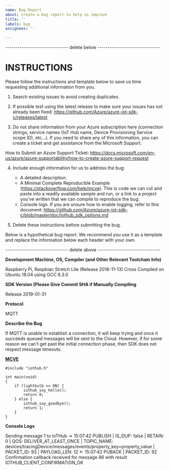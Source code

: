 ```yaml
---
name: Bug Report
about: Create a bug report to help us improve
title: ''
labels: bug
assignees: ''

---
```


------------------------------- delete below -------------------------------

INSTRUCTIONS
==========

Please follow the instructions and template below to save us time requesting additional information from you.

1. Search existing issues to avoid creating duplicates.

2. If possible test using the latest release to make sure your issues has not already been fixed: 
https://github.com/Azure/azure-iot-sdk-c/releases/latest 

3. Do not share information from your Azure subscription here (connection strings, service names (IoT Hub name, Device Provisioning Service scope ID), etc...). If you need to share any of this information, you can create a ticket and get assistance from the Microsoft Support.

How to Submit an Azure Support Ticket: https://docs.microsoft.com/en-us/azure/azure-supportability/how-to-create-azure-support-request


4. Include enough information for us to address the bug:

   -  A detailed description.
   -  A Minimal Complete Reproducible Example (https://stackoverflow.com/help/mcve). This is code we can cut and paste into a readily available sample and run, or a link to a project you've written that we can compile to reproduce the bug. 
   -  Console logs. If you are unsure how to enable logging, refer to this document: https://github.com/Azure/azure-iot-sdk-c/blob/master/doc/Iothub_sdk_options.md

5. Delete these instructions before submitting the bug.



Below is a hypothetical bug report. We recommend you use it as a template and replace the information below each header with your own. 

------------------------------- delete above -------------------------------


**Development Machine, OS, Compiler (and Other Relevant Toolchain Info)**

Raspberry Pi, Raspbian Stretch Lite (Release 2018-11-13)
Cross Compiled on Ubuntu 18.04 using GCC 6.3.0

**SDK Version (Please Give Commit SHA if Manually Compiling**

Release 2019-01-31

**Protocol**

MQTT

**Describe the Bug**

If MQTT is unable to establish a connection, it will keep trying and once it succeeds queued messages will be sent to the Cloud. However, if for some reason we can't get past the initial connection phase, then SDK does not respect message timeouts. 

**[MCVE](https://stackoverflow.com/help/mcve)**

```
#include "iothub.h"

int main(void)
{
    if (lightbulb == ON) {
        iothub_say_hello();
        return 0;
    } else {
        iothub_say_goodbye();
        return 1;
    }
}
```

**Console Logs**

Sending message 1 to IoTHub
-> 15:07:42 PUBLISH | IS_DUP: false | RETAIN: 0 | QOS: DELIVER_AT_LEAST_ONCE | TOPIC_NAME: devices/tracingDevice/messages/events/property_key=property_value | PACKET_ID: 93 | PAYLOAD_LEN: 12
<- 15:07:42 PUBACK | PACKET_ID: 92
Confirmation callback received for message 86 with result IOTHUB_CLIENT_CONFIRMATION_OK
